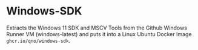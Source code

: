 # Windows-SDK
Extracts the Windows 11 SDK and MSCV Tools from the Github Windows Runner VM (windows-latest) and puts it into a Linux Ubuntu Docker Image `ghcr.io/qno/windows-sdk`.

